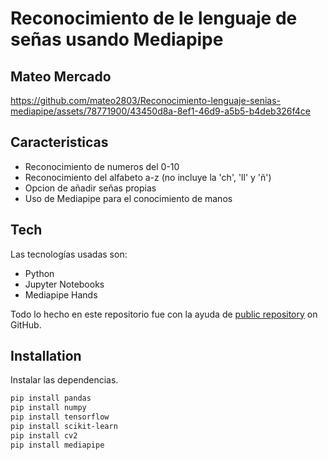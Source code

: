 # Reconocimiento de le lenguaje de señas usando Mediapipe
## Mateo Mercado






https://github.com/mateo2803/Reconocimiento-lenguaje-senias-mediapipe/assets/78771900/43450d8a-8ef1-46d9-a5b5-b4deb326f4ce







## Caracteristicas

- Reconocimiento de numeros del 0-10
- Reconocimiento del alfabeto a-z (no incluye la 'ch', 'll' y 'ñ')
- Opcion de añadir señas propias
- Uso de Mediapipe para el conocimiento de manos

## Tech

Las tecnologías usadas son:
- Python
- Jupyter Notebooks
- Mediapipe Hands


Todo lo hecho en este repositorio fue con la ayuda de  [public repository][repoEnglish]
 on GitHub.

## Installation

Instalar las dependencias.

```sh
pip install pandas
pip install numpy
pip install tensorflow
pip install scikit-learn
pip install cv2
pip install mediapipe
```


[//]: # (These are reference links used in the body of this note and get stripped out when the markdown processor does its job. There is no need to format nicely because it shouldn't be seen. Thanks SO - http://stackoverflow.com/questions/4823468/store-comments-in-markdown-syntax)

   [repoEnglish]: <[https://github.com/joemccann/dillinger](https://github.com/kinivi/hand-gesture-recognition-mediapipe.git)>

